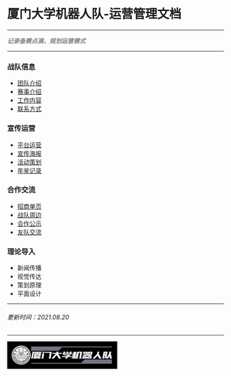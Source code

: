 # 厦门大学机器人队-运营管理文档

---

<Font color="grey">***记录备赛点滴，规划运营模式***</Font>

---

### 战队信息
- [团队介绍](TeamIntroduction.md)
- [赛事介绍](CompetitionIntro.md)
- [工作内容](WorkContent.md)
- [联系方式](ContactDetails.md)

### 宣传运营
- [平台运营](PlatformOperation.md)
- [宣传海报](PropagandaPoster.md)
- [活动策划](EventsPlanning.md)
- [年鉴记录](YearbookRecords.md)

### 合作交流

- [招商单页](CommercialPage.md)
- [战队周边](TeamSouvenir.md)
- [合作公示](PartnerAnnouncement.md)
- [友队交流](FriendsTeam.md)

### 理论导入
- 新闻传播
- 视觉传达
- 策划原理
- 平面设计

----
###### 更新时间：2021.08.20
----

<img src="logo\logo3.png" style="zoom: 25%;" />